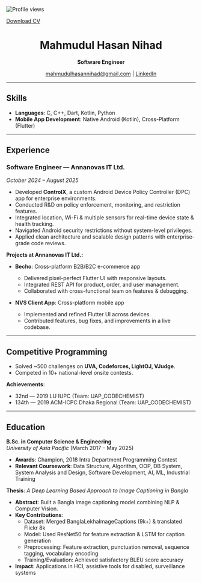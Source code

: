 ![Profile views](https://komarev.com/ghpvc/?username=mahmudulhn&color=blue)

[Download CV](./assets/mahmudul_hasan_nihad_cv.pdf)

<div align="center">

# Mahmudul Hasan Nihad

**Software Engineer**

[mahmudulhasannihad@gmail.com](mailto:mahmudulhasannihad@gmail.com) | [LinkedIn](https://linkedin.com/in/mahmudulhasannihad)

</div>

---

## Skills
- **Languages**: C, C++, Dart, Kotlin, Python  
- **Mobile App Development**: Native Android (Kotlin), Cross-Platform (Flutter)

---

## Experience

### Software Engineer — Annanovas IT Ltd.  
_October 2024 – August 2025_

- Developed **ControlX**, a custom Android Device Policy Controller (DPC) app for enterprise environments.  
- Conducted R&D on policy enforcement, monitoring, and restriction features.  
- Integrated location, Wi-Fi & multiple sensors for real-time device state & health tracking.  
- Navigated Android security restrictions without system-level privileges.  
- Applied clean architecture and scalable design patterns with enterprise-grade code reviews.  

**Projects at Annanovas IT Ltd.:**  
- **Becho**: Cross-platform B2B/B2C e-commerce app  
  - Delivered pixel-perfect Flutter UI with responsive layouts.  
  - Integrated REST API for product, order, and user management.  
  - Collaborated with cross-functional team on features & debugging.  

- **NVS Client App**: Cross-platform mobile app  
  - Implemented and refined Flutter UI across devices.  
  - Contributed features, bug fixes, and improvements in a live codebase.  

---

## Competitive Programming
- Solved ~500 challenges on **UVA, Codeforces, LightOJ, VJudge**.  
- Competed in 10+ national-level onsite contests.  

**Achievements**:  
- 32nd — 2019 LU IUPC (Team: UAP_CODECHEMIST)  
- 134th — 2019 ACM-ICPC Dhaka Regional (Team: UAP_CODECHEMIST)  

---

## Education
**B.Sc. in Computer Science & Engineering**  
_University of Asia Pacific_ (March 2017 – May 2025)  

- **Awards**: Champion, 2018 Intra Department Programming Contest  
- **Relevant Coursework**: Data Structure, Algorithm, OOP, DB System, System Analysis and Design, Software Development, AI, ML, Industrial Training  

**Thesis**: *A Deep Learning Based Approach to Image Captioning in Bangla*  
- **Abstract**: Built a Bangla image captioning model combining NLP & Computer Vision.  
- **Key Contributions**:  
  - Dataset: Merged BanglaLekhaImageCaptions (9k+) & translated Flickr 8k  
  - Model: Used ResNet50 for feature extraction & LSTM for caption generation  
  - Preprocessing: Feature extraction, punctuation removal, sequence tagging, vocabulary encoding  
  - Training/Evaluation: Achieved satisfactory BLEU score accuracy  
- **Impact**: Applications in HCI, assistive tools for disabled, surveillance systems

<!-- <div align="center">

![](https://leetcard.jacoblin.cool/lapor?ext=heatmap)

</div> -->

